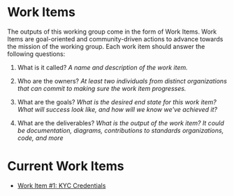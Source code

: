 # Work Items

The outputs of this working group come in the form of Work Items. Work Items are goal-oriented and community-driven actions to advance towards the mission of the working group. Each work item should answer the following questions:

1. What is it called?
_A name and description of the work item._

2. Who are the owners? 
_At least two individuals from distinct organizations that can commit to making sure the work item progresses._

3. What are the goals?
_What is the desired end state for this work item? What will success look like, and how will we know we've achieved it?_

4. What are the deliverables?
_What is the output of the work item? It could be documentation, diagrams, contributions to standards organizations, code, and more_

# Current Work Items

- [Work Item #1: KYC Credentials](work-item-1-kyc-credentials.md)